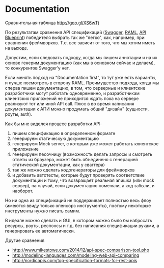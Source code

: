 # Documentation

Сравнительная таблица http://goo.gl/XS6wTj

По результатам сравнения API спецификаций ([Swagger](4-2-open_api_swagger.md), [RAML](4-1-raml.md), [API Blueprint](4-3-api_blueprint.md)) победителя выбрать так же "легко", как, например, при сравнении фреймворков. Т.е. все зависит от того, что мы хотим иметь на выходе.

Допустим, если следовать подходу, когда мы пишем аннотации и на их основе генерим документацию (как мы в основном сейчас и делаем), то конкурентов Swagger'у нет. 

Если менять подход на "Documentation first", то тут уже есть варианты, и лучше посмотреть в сторону RAML.
Преимущество подхода, когда мы сперва пишем документацию, в том, что серверные и клиентские разработчики могут работать одновременно, и разработчикам клиентских приложений не приходится ждать пока на сервере реализуют тот или иной API call.
Плюс в во время написания документации к АПИ можно продумать общий "дизайн" (сущности, роуты, auth).

Как бы мне виделся процесс разработки API:
1. пишем спецификацию в определенном формате
2. генерируем статическую документацию
3. генерируем Mock server, с которым уже может работать клиентское приложение
4. генерируем песочницу (возможность делать запросы и смотреть ответы из браузера, может быть объединено с генерацией статической документации, как у сваггера)
5. так же можно сделать кодогенераторы для фреймворков
6. и добавить автотесты, которые будут проверять соответствие документации и тому, что возвращает реальная апишка (или mock сервер), на случай, если документацию поменяли, а код забыли, и наоборот.

Но ни одна из спецификаций не поддерживает полностью весь флоу (имеются ввиду только опенсорс инструменты), поэтому некоторые инструменты нужно писать самим.

В идеале можно сделать и GUI, в котором можно было бы набросать ресурсы, роуты, респонсы и т.д. без написания спецификации руками, а генерировать ее автоматически.



Другие сравнения:
 - http://www.mikestowe.com/2014/12/api-spec-comparison-tool.php
 - http://modeling-languages.com/modeling-web-api-comparing
 - http://nordicapis.com/top-specification-formats-for-rest-apis






